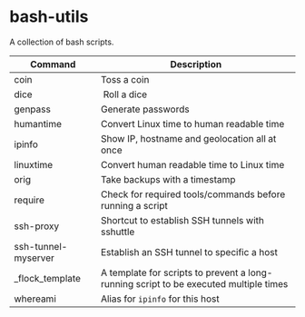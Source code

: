 # bash-utils
A collection of bash scripts.

| Command | Description |
| --- | --- |
| coin | Toss a coin |
| dice | Roll a dice |
| genpass | Generate passwords |
| humantime | Convert Linux time to human readable time |
| ipinfo | Show IP, hostname and geolocation all at once |
| linuxtime | Convert human readable time to Linux time |
| orig | Take backups with a timestamp |
| require | Check for required tools/commands before running a script |
| ssh-proxy | Shortcut to establish SSH tunnels with sshuttle |
| ssh-tunnel-myserver | Establish an SSH tunnel to specific a host |
| _flock_template | A template for scripts to prevent a long-running script to be executed multiple times |
| whereami | Alias for `ipinfo` for this host |
